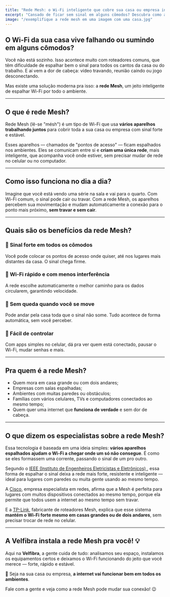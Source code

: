 ```yaml
---
title: "Rede Mesh: o Wi-Fi inteligente que cobre sua casa ou empresa inteira"
excerpt: "Cansado de ficar sem sinal em alguns cômodos? Descubra como a rede Mesh pode ser a solução ideal para melhorar sua conexão com a internet."
image: "/exemplifique a rede mesh em uma imagem com uma casa.jpg"
---
```


## **O Wi-Fi da sua casa vive falhando ou sumindo em alguns cômodos?**

Você não está sozinho. Isso acontece muito com roteadores comuns, que têm dificuldade de espalhar bem o sinal para todos os cantos da casa ou do trabalho. E aí vem a dor de cabeça: vídeo travando, reunião caindo ou jogo desconectando.

Mas existe uma solução moderna pra isso: a **rede Mesh**, um jeito inteligente de espalhar Wi-Fi por todo o ambiente.

---

## **O que é rede Mesh?**

Rede Mesh (lê-se "mésh") é um tipo de Wi-Fi que usa **vários aparelhos trabalhando juntos** para cobrir toda a sua casa ou empresa com sinal forte e estável.

Esses aparelhos — chamados de "pontos de acesso" — ficam espalhados nos ambientes. Eles se comunicam entre si e **criam uma única rede**, mais inteligente, que acompanha você onde estiver, sem precisar mudar de rede no celular ou no computador.

---

## **Como isso funciona no dia a dia?**

Imagine que você está vendo uma série na sala e vai para o quarto. Com Wi-Fi comum, o sinal pode cair ou travar. Com a rede Mesh, os aparelhos percebem sua movimentação e mudam automaticamente a conexão para o ponto mais próximo, **sem travar e sem cair**.

---

## **Quais são os benefícios da rede Mesh?**

### 📶 Sinal forte em todos os cômodos

Você pode colocar os pontos de acesso onde quiser, até nos lugares mais distantes da casa. O sinal chega firme.

### 🚀 Wi-Fi rápido e com menos interferência

A rede escolhe automaticamente o melhor caminho para os dados circularem, garantindo velocidade.

### 🔄 Sem queda quando você se move

Pode andar pela casa toda que o sinal não some. Tudo acontece de forma automática, sem você perceber.

### 📱 Fácil de controlar

Com apps simples no celular, dá pra ver quem está conectado, pausar o Wi-Fi, mudar senhas e mais.

---

## **Pra quem é a rede Mesh?**

- Quem mora em casa grande ou com dois andares;
- Empresas com salas espalhadas;
- Ambientes com muitas paredes ou obstáculos;
- Famílias com vários celulares, TVs e computadores conectados ao mesmo tempo;
- Quem quer uma internet que **funciona de verdade** e sem dor de cabeça.

---

## **O que dizem os especialistas sobre a rede Mesh?**

Essa tecnologia é baseada em uma ideia simples: **vários aparelhos espalhados ajudam o Wi-Fi a chegar onde um só não consegue**. É como se eles formassem uma corrente, passando o sinal de um pro outro.

Segundo o <a href="https://ieeexplore.ieee.org/document/1509968" target="_blank" rel="noopener noreferrer">
IEEE (Instituto de Engenheiros Eletricistas e Eletrônicos)
</a>, essa forma de espalhar o sinal deixa a rede mais forte, resistente e inteligente — ideal para lugares com paredes ou muita gente usando ao mesmo tempo.

A <a href="https://www.cisco.com/c/pt_br/support/docs/smb/wireless/CB-Wireless-Mesh/1768-tzep-Cisco-Business-Introduces-Wireless-Mesh-Networking.html" target="_blank" rel="noopener noreferrer">Cisco</a>, empresa especialista em redes, afirma que a Mesh é perfeita para lugares com muitos dispositivos conectados ao mesmo tempo, porque ela permite que todos usem a internet ao mesmo tempo sem travar.

E a <a href="https://www.tp-link.com/br/mesh-wifi/" target="_blank" rel="noopener noreferrer">TP-Link</a>, fabricante de roteadores Mesh, explica que esse sistema **mantém o Wi-Fi forte mesmo em casas grandes ou de dois andares**, sem precisar trocar de rede no celular.

---

## **A Velfibra instala a rede Mesh pra você! 💡**

Aqui na **Velfibra**, a gente cuida de tudo: analisamos seu espaço, instalamos os equipamentos certos e deixamos o Wi-Fi funcionando do jeito que você merece — forte, rápido e estável.

📍 Seja na sua casa ou empresa, **a internet vai funcionar bem em todos os ambientes**.

Fale com a gente e veja como a rede Mesh pode mudar sua conexão! 😉
